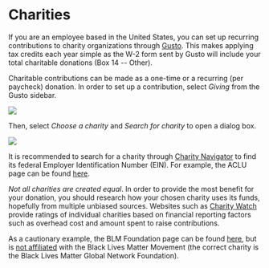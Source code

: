# Charities

If you are an employee based in the United States, you can set up recurring contributions to charity organizations through [Gusto](https://manage.gusto.com/giving). This makes applying tax credits each year simple as the W-2 form sent by Gusto will include your total charitable donations (Box 14 -- Other).

Charitable contributions can be made as a one-time or a recurring (per paycheck) donation. In order to set up a contribution, select _Giving_ from the Gusto sidebar.

![](https://storage.googleapis.com/sourcegraph-assets/gusto-giving-sidebar.png)

Then, select _Choose a charity_ and _Search for charity_ to open a dialog box.

![](https://storage.googleapis.com/sourcegraph-assets/gusto-giving-modal.png)

It is recommended to search for a charity through [Charity Navigator](https://www.charitynavigator.org) to find its federal Employer Identification Number (EIN). For example, the ACLU page can be found [here](https://www.charitynavigator.org/index.cfm?bay=search.summary&orgid=3247).

*Not all charities are created equal*. In order to provide the most benefit for your donation, you should research how your chosen charity uses its funds, hopefully from multiple unbiased sources. Websites such as [Charity Watch](https://www.charitywatch.org/top-rated-charities) provide ratings of individual charities based on financial reporting factors such as overhead cost and amount spent to raise contributions.

As a cautionary example, the BLM Foundation page can be found [here](https://www.charitynavigator.org/index.cfm?bay=search.profile&ein=474143254), but is [not affiliated](https://www.buzzfeednews.com/article/ryanmac/black-lives-matter-foundation-unrelated-blm-donations) with the Black Lives Matter Movement (the correct charity is the Black Lives Matter Global Network Foundation).
